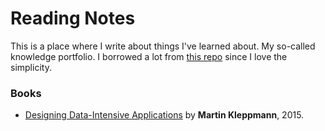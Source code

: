 # Reading Notes

This is a place where I write about things I've learned about. My so-called knowledge portfolio. I borrowed a lot from [this repo](https://github.com/keyvanakbary/learning-notes) since I love the simplicity.

### Books
* [Designing Data-Intensive Applications](books/designing-data-intensive-applications.md) by **Martin Kleppmann**, 2015.
